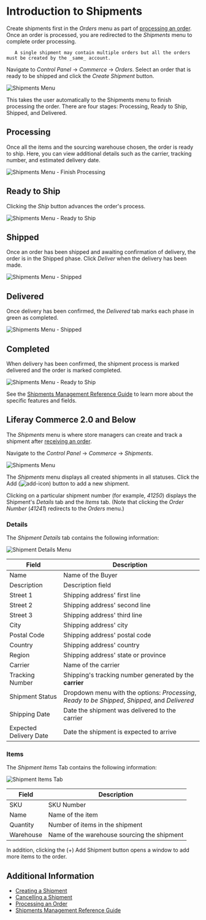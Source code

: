 # Introduction to Shipments

Create shipments first in the _Orders_ menu as part of [processing an order](../orders/processing-an-order.md). Once an order is processed, you are redirected to the _Shipments_ menu to complete order processing.

```note::
   A single shipment may contain multiple orders but all the orders must be created by the _same_ account.
```

Navigate to _Control Panel_ → _Commerce_ → _Orders_. Select an order that is ready to be shipped and click the _Create Shipment_ button.

![Shipments Menu](./introduction-to-shipments/images/04.png)

This takes the user automatically to the Shipments menu to finish processing the order. There are four stages: Processing, Ready to Ship, Shipped, and Delivered.

## Processing

Once all the items and the sourcing warehouse chosen, the order is ready to ship. Here, you can view additional details such as the carrier, tracking number, and estimated delivery date.

![Shipments Menu - Finish Processing](./introduction-to-shipments/images/05.png)

## Ready to Ship

 Clicking the _Ship_ button advances the order's process.

![Shipments Menu - Ready to Ship](./introduction-to-shipments/images/06.png)

## Shipped

Once an order has been shipped and awaiting confirmation of delivery, the order is in the Shipped phase. Click _Deliver_ when the delivery has been made.

![Shipments Menu - Shipped](./introduction-to-shipments/images/08.png)

## Delivered

Once delivery has been confirmed, the _Delivered_ tab marks each phase in green as completed.

![Shipments Menu - Shipped](./introduction-to-shipments/images/09.png)

## Completed

When delivery has been confirmed, the shipment process is marked delivered and the order is marked completed.

![Shipments Menu - Ready to Ship](./introduction-to-shipments/images/07.png)

See the [Shipments Management Reference Guide](./shipments-management-reference-guide.md) to learn more about the specific features and fields.

## Liferay Commerce 2.0 and Below

The _Shipments_ menu is where store managers can create and track a shipment after [receiving an order](../orders/processing-an-order.md#commerce-2-0-and-below).

Navigate to the _Control Panel_ → _Commerce_ → _Shipments_.

![Shipments Menu](./introduction-to-shipments/images/01.png)

The _Shipments_ menu displays all created shipments in all statuses. Click the Add (![add-icon](../../images/icon-add.png)) button to add a new shipment.

Clicking on a particular shipment number (for example, _41250_) displays the Shipment's _Details_ tab and the _Items_ tab. (Note that clicking the _Order Number_ (_41241_) redirects to the _Orders_ menu.)

### Details

The _Shipment Details_ tab contains the following information:

![Shipment Details Menu](./introduction-to-shipments/images/02.png)

| Field | Description |
| --- | --- |
| Name | Name of the Buyer |
| Description | Description field |
| Street 1 | Shipping address' first line |
| Street 2 | Shipping address' second line |
| Street 3 | Shipping address' third line |
| City | Shipping address' city |
| Postal Code | Shipping address' postal code |
| Country | Shipping address' country |
| Region | Shipping address' state or province |
| Carrier | Name of the carrier |
| Tracking Number | Shipping's tracking number generated by the **carrier** |
| Shipment Status | Dropdown menu with the options: _Processing_, _Ready to be Shipped_, _Shipped_, and _Delivered_  |
| Shipping Date | Date the shipment was delivered to the carrier  |
| Expected Delivery Date | Date the shipment is expected to arrive  |

### Items

The _Shipment Items_ Tab contains the following information:

![Shipment Items Tab](./introduction-to-shipments/images/03.png)

| Field | Description |
| --- | --- |
| SKU | SKU Number |
| Name | Name of the item |
| Quantity | Number of items in the shipment |
| Warehouse | Name of the warehouse sourcing the shipment |

In addition, clicking the (+) Add Shipment button opens a window to add more items to the order.

## Additional Information

* [Creating a Shipment](./creating-a-shipment.md)
* [Cancelling a Shipment](./cancelling-a-shipment.md)
* [Processing an Order](../orders/processing-an-order.md)
* [Shipments Management Reference Guide](./shipments-management-reference-guide.md)
